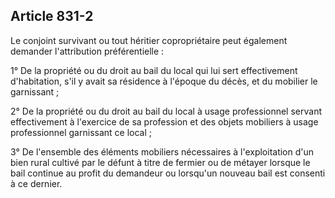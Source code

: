 Article 831-2
----
Le conjoint survivant ou tout héritier copropriétaire peut également demander
l'attribution préférentielle :

1° De la propriété ou du droit au bail du local qui lui sert effectivement
d'habitation, s'il y avait sa résidence à l'époque du décès, et du mobilier le
garnissant ;

2° De la propriété ou du droit au bail du local à usage professionnel servant
effectivement à l'exercice de sa profession et des objets mobiliers à usage
professionnel garnissant ce local ;

3° De l'ensemble des éléments mobiliers nécessaires à l'exploitation d'un bien
rural cultivé par le défunt à titre de fermier ou de métayer lorsque le bail
continue au profit du demandeur ou lorsqu'un nouveau bail est consenti à ce
dernier.
